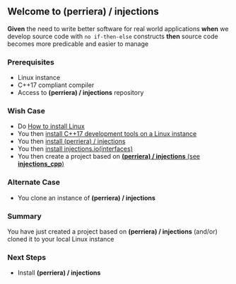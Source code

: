 ## Welcome to (perriera) / injections
**Given** the need to write better software for real world applications **when** we develop source code with `no if-then-else` constructs **then** source code becomes more predicable and easier to manage
### Prerequisites
- Linux instance
- C++17 compliant compiler
- Access to **(perriera) / injections** repository
### Wish Case
- Do [How to install Linux](https://github.com/perriera/for_interfaces/blob/main/vm/README.md)
- You then [install C++17 development tools on a Linux instance](https://github.com/perriera/for_interfaces/blob/main/cpp/INSTALL.md)
- You then [install (perriera) / injections](https://github.com/perriera/injections)
- You then [install injections.io(interfaces)](https://github.com/perriera/interfaces)
- You then create a project based on [**(perriera) / injections** (see **injections_cpp**)](https://github.com/perriera/injections_cpp)
### Alternate Case
- You clone an instance of **(perriera) / injections** 
### Summary 
You have just created a project based on **(perriera) / injections** (and/or) cloned it to your local Linux instance
### Next Steps
- Install **(perriera) / injections**

